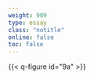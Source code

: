```yaml
---
weight: 909
type: essay
class: "notitle"
online: false
toc: false
---
```


{{< q-figure id="9a" >}}
